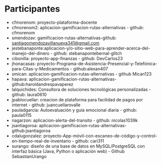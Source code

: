 # Participantes

- cfmorenom: proyecto-plataforma-docente
- cfmorenom2: aplicacion-gamificacion-rutas-alternativas - github: cfmorenom
- smendozav: gamificacion-rutas-alternativas-github: santiagomendozavillanueva341@gmail.com
- jestebanaponte:aplicacion-y/o-sitio-web-para-aprender-acerca-del-manejo-del-dinero - github: stebanapontebernal-glitch
- cibonilla: proyecto-app-finanzas - github: DevCarlos23
- jhonacasas: proyecto-Programa-de-Asistencia-Presencial-y-Telefónica-para-Citas-y-Medicamentos - github:alexan407
- smican: aplicacion-gamificacion-rutas-alternativas - github Mican123
- hapava: aplicacion-gamificacion-rutas-alternativas-github:haroldandrespavaperez
- lalquichides: Consultora de soluciones tecnológicas personalizadas - github: laura0610
- jpablocuellar: creacion de plataforma para facilidad de pagos por internet - github: juancuellarovalle
- pauladgarcia: Autoevaluación y guia emocional diaria - github: paula0115
- nagarzon: aplicacion-alerta-del-transito - github: nicolas1039k
- jsantiagoroa: aplicacion-gamificacion-rutas-alternativas-github:jsantiagoroa
- cdalugonzalez: proyecto-App-móvil-con-escaneo-de-código-y-control-en-tiempo-real-de-inventario - github: cari311
- surango: diseño de una base de datos en MySQL/PostgreSQL con interfaz básica (Java, Python o aplicación web) - Github SebastianUrango
